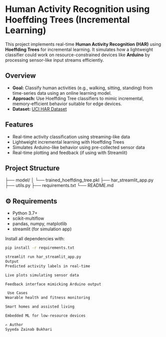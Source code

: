 
# Human Activity Recognition using Hoeffding Trees (Incremental Learning)

This project implements real-time **Human Activity Recognition (HAR)** using **Hoeffding Trees** for incremental learning. It simulates how a lightweight classifier could work on resource-constrained devices like **Arduino** by processing sensor-like input streams efficiently.

##  Overview

- **Goal:** Classify human activities (e.g., walking, sitting, standing) from time-series data using an online learning model.
- **Approach:** Use Hoeffding Tree classifiers to mimic incremental, memory-efficient behavior suitable for edge devices.
- **Dataset:** [UCI HAR Dataset](https://archive.ics.uci.edu/ml/datasets/human+activity+recognition+using+smartphones)

## Features

- Real-time activity classification using streaming-like data
- Lightweight incremental learning with Hoeffding Trees
- Simulates Arduino-like behavior using pre-collected sensor data
- Real-time plotting and feedback (if using with Streamlit)

## Project Structure

├── model/
│ └── trained_hoeffding_tree.pkl
├── har_streamlit_app.py
├── utils.py
├── requirements.txt
└── README.md


## ⚙️ Requirements

- Python 3.7+
- scikit-multiflow
- pandas, numpy, matplotlib
- streamlit (for simulation app)

Install all dependencies with:

```bash
pip install -r requirements.txt

streamlit run har_streamlit_app.py
Output
Predicted activity labels in real-time

Live plots simulating sensor data

Feedback interface mimicking Arduino output

 Use Cases
Wearable health and fitness monitoring

Smart homes and assisted living

Embedded ML for low-resource devices

✍️ Author
Syyeda Zainab Bukhari

